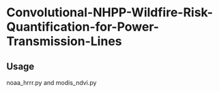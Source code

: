 # Convolutional-NHPP-Wildfire-Risk-Quantification-for-Power-Transmission-Lines
## Usage
noaa_hrrr.py and modis_ndvi.py 
